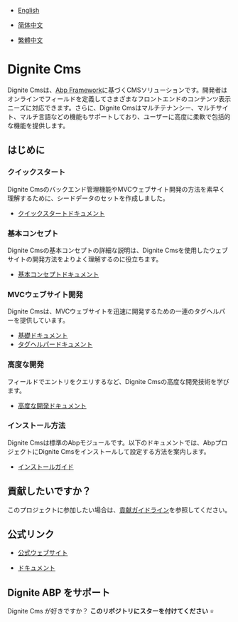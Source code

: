 
- [English](README.md)

- [简体中文](README.zh_Hans.md)

- [繁體中文](README.zh_Hant.md)

# Dignite Cms

Dignite Cmsは、[Abp Framework](https://github.com/abpframework)に基づくCMSソリューションです。開発者はオンラインでフィールドを定義してさまざまなフロントエンドのコンテンツ表示ニーズに対応できます。さらに、Dignite Cmsはマルチテナンシー、マルチサイト、マルチ言語などの機能もサポートしており、ユーザーに高度に柔軟で包括的な機能を提供します。

## はじめに

### クイックスタート

Dignite Cmsのバックエンド管理機能やMVCウェブサイト開発の方法を素早く理解するために、シードデータのセットを作成しました。

- [クイックスタートドキュメント](https://learn.dignite.com/ja/cms/latest/quick-start)

### 基本コンセプト

Dignite Cmsの基本コンセプトの詳細な説明は、Dignite Cmsを使用したウェブサイトの開発方法をよりよく理解するのに役立ちます。

- [基本コンセプトドキュメント](https://learn.dignite.com/ja/cms/latest/basic-concept)

### MVCウェブサイト開発

Dignite Cmsは、MVCウェブサイトを迅速に開発するための一連のタグヘルパーを提供しています。

- [基礎ドキュメント](https://learn.dignite.com/ja/cms/latest/fundamentals)
- [タグヘルパードキュメント](https://learn.dignite.com/ja/cms/latest/tag-helpers)

### 高度な開発

フィールドでエントリをクエリするなど、Dignite Cmsの高度な開発技術を学びます。

- [高度な開発ドキュメント](https://learn.dignite.com/ja/cms/latest/advanced-development)

### インストール方法

Dignite Cmsは標準のAbpモジュールです。以下のドキュメントでは、AbpプロジェクトにDignite Cmsをインストールして設定する方法を案内します。

- [インストールガイド](https://learn.dignite.com/ja/cms/latest/how-to-install)

## 貢献したいですか？

このプロジェクトに参加したい場合は、[貢献ガイドライン](https://learn.dignite.com/ja/cms/latest/contribution)を参照してください。

## 公式リンク

- <a href="https://dignite.com/dignite-cms" target="_blank">公式ウェブサイト</a>

- <a href="https://learn.dignite.com/ja/cms" target="_blank">ドキュメント</a>

## Dignite ABP をサポート

Dignite Cms が好きですか？ **このリポジトリにスターを付けてください** :star:
